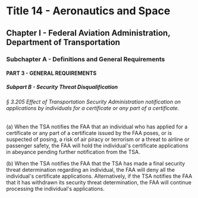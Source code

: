 
# Title 14 - Aeronautics and Space
## Chapter I - Federal Aviation Administration, Department of Transportation
### Subchapter A - Definitions and General Requirements
#### PART 3 - GENERAL REQUIREMENTS
##### Subpart B - Security Threat Disqualification
###### § 3.205 Effect of Transportation Security Administration notification on applications by individuals for a certificate or any part of a certificate.

(a) When the TSA notifies the FAA that an individual who has applied for a certificate or any part of a certificate issued by the FAA poses, or is suspected of posing, a risk of air piracy or terrorism or a threat to airline or passenger safety, the FAA will hold the individual's certificate applications in abeyance pending further notification from the TSA.

(b) When the TSA notifies the FAA that the TSA has made a final security threat determination regarding an individual, the FAA will deny all the individual's certificate applications. Alternatively, if the TSA notifies the FAA that it has withdrawn its security threat determination, the FAA will continue processing the individual's applications.
